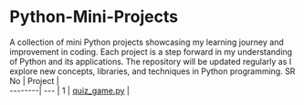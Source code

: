 # Python-Mini-Projects
A collection of mini Python projects showcasing my learning journey and improvement in coding. Each project is a step forward in my understanding of Python and its applications. The repository will be updated regularly as I explore new concepts, libraries, and techniques in Python programming.
SR No   | Project |   
--------| --- |
   1    | [quiz_game.py]([https://github.com/Anujin01/python-mini-projects/blob/main/quiz_game.py](https://github.com/Anujin01/python-mini-projects/blob/main/python_projects/quiz_game.py)) | 
